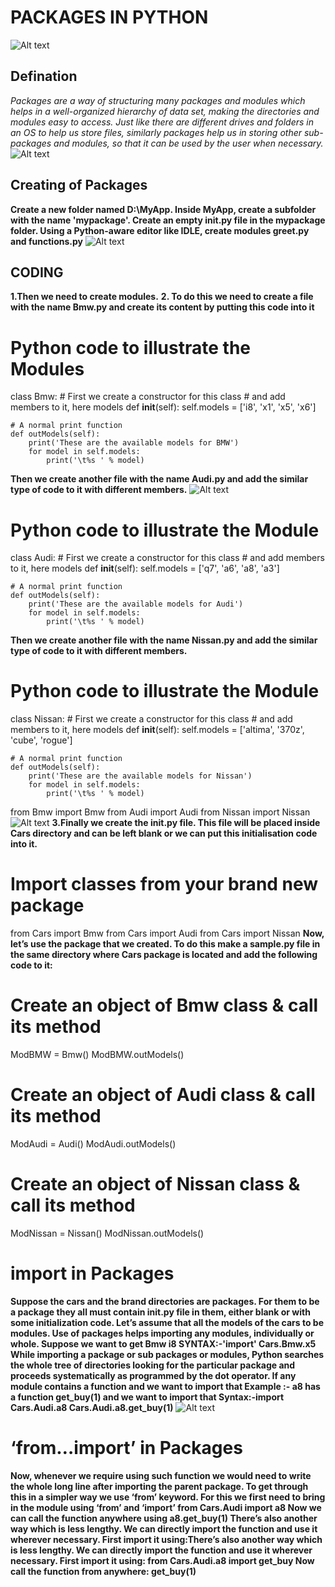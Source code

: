 # PACKAGES IN PYTHON
![Alt text](https://miro.medium.com/max/580/0*Kt5_0uGLlCFAgbt6.png "a title")

## Defination
*Packages are a way of structuring many packages and modules which helps in a well-organized hierarchy of data set, making the directories and modules easy to access. Just like there are different drives and folders in an OS to help us store files, similarly packages help us in storing other sub-packages and modules, so that it can be used by the user when necessary.*
![Alt text](https://www.tutorialsteacher.com/Content/images/python/package.png "a title")
## Creating of Packages
**Create a new folder named D:\MyApp.
Inside MyApp, create a subfolder with the name 'mypackage'.
Create an empty __init__.py file in the mypackage folder.
Using a Python-aware editor like IDLE, create modules greet.py and functions.py**
![Alt text](https://media.geeksforgeeks.org/wp-content/uploads/Python-Packages.jpg "a title")
## CODING 
**1.Then we need to create modules.**
**2. To do this we need to create a file with the name Bmw.py and create its content by putting this code into it**
# Python code to illustrate the Modules
class Bmw:
	# First we create a constructor for this class
	# and add members to it, here models
	def __init__(self):
		self.models = ['i8', 'x1', 'x5', 'x6']

	# A normal print function
	def outModels(self):
		print('These are the available models for BMW')
		for model in self.models:
			print('\t%s ' % model)
**Then we create another file with the name Audi.py and add the similar type of code to it with different members.**
![Alt text](https://media.geeksforgeeks.org/wp-content/uploads/20191226170910/python-packages1.png "a title")
# Python code to illustrate the Module
class Audi:
	# First we create a constructor for this class
	# and add members to it, here models
	def __init__(self):
		self.models = ['q7', 'a6', 'a8', 'a3']

	# A normal print function
	def outModels(self):
		print('These are the available models for Audi')
		for model in self.models:
			print('\t%s ' % model)
**Then we create another file with the name Nissan.py and add the similar type of code to it with different members.**		

# Python code to illustrate the Module
class Nissan:
	# First we create a constructor for this class
	# and add members to it, here models
	def __init__(self):
		self.models = ['altima', '370z', 'cube', 'rogue']

	# A normal print function
	def outModels(self):
		print('These are the available models for Nissan')
		for model in self.models:
			print('\t%s ' % model)
from Bmw import Bmw
from Audi import Audi
from Nissan import Nissan
![Alt text](https://i.ytimg.com/vi/vM3ScLNTGoQ/maxresdefault.jpg "a title")
**3.Finally we create the __init__.py file. This file will be placed inside Cars directory and can be left blank or we can put this initialisation code into it.**
# Import classes from your brand new package
from Cars import Bmw
from Cars import Audi
from Cars import Nissan
**Now, let’s use the package that we created. To do this make a sample.py file in the same directory where Cars package is located and add the following code to it:**
# Create an object of Bmw class & call its method
ModBMW = Bmw()
ModBMW.outModels()

# Create an object of Audi class & call its method
ModAudi = Audi()
ModAudi.outModels()

# Create an object of Nissan class & call its method
ModNissan = Nissan()
ModNissan.outModels()

# import in Packages

**Suppose the cars and the brand directories are packages. For them to be a package they all must contain __init__.py file in them, either blank or with some initialization code. Let’s assume that all the models of the cars to be modules. Use of packages helps importing any modules, individually or whole.
Suppose we want to get Bmw i8
SYNTAX:-'import' Cars.Bmw.x5
While importing a package or sub packages or modules, Python searches the whole tree of directories looking for the particular package and proceeds systematically as programmed by the dot operator.
If any module contains a function and we want to import that
Example :- a8 has a function get_buy(1) and we want to import that
Syntax:-import Cars.Audi.a8
Cars.Audi.a8.get_buy(1)**
![Alt text](https://files.realpython.com/media/imports-colab-pip_importer.9d9fd1760f1b.png "a title")
# ‘from…import’ in Packages

**Now, whenever we require using such function we would need to write the whole long line after importing the parent package. To get through this in a simpler way we use ‘from’ keyword. For this we first need to bring in the module using ‘from’ and ‘import’
from Cars.Audi import a8
Now we can call the function anywhere using
a8.get_buy(1)
There’s also another way which is less lengthy. We can directly import the function and use it wherever necessary. First import it using:There’s also another way which is less lengthy. We can directly import the function and use it wherever necessary. First import it using:
from Cars.Audi.a8 import get_buy
Now call the function from anywhere:
get_buy(1)**
